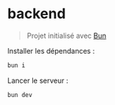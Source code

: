 # backend

> Projet initialisé avec [Bun](https://bun.sh)

Installer les dépendances :

```bash
bun i
```

Lancer le serveur :

```bash
bun dev
```
